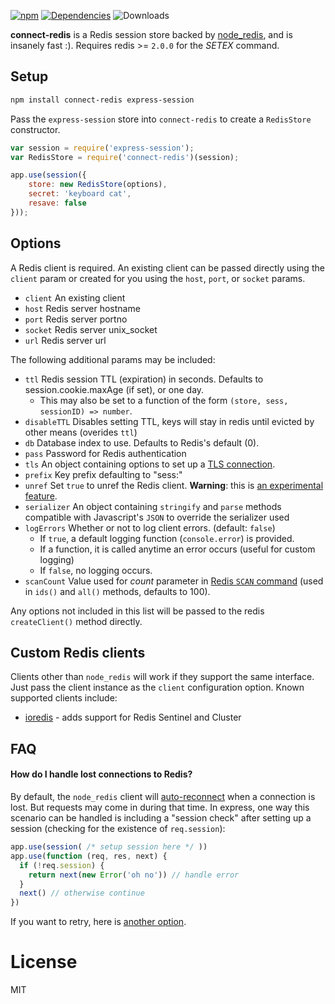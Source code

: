 [![npm](https://img.shields.io/npm/v/connect-redis.svg)](https://npmjs.com/package/connect-redis) [![Dependencies](https://img.shields.io/david/tj/connect-redis.svg)](https://david-dm.org/tj/connect-redis) ![Downloads](https://img.shields.io/npm/dm/connect-redis.svg)

**connect-redis** is a Redis session store backed by [node_redis](http://github.com/mranney/node_redis), and is insanely fast :). Requires redis >= `2.0.0` for the *SETEX* command.

Setup
-----

```sh
npm install connect-redis express-session
```

Pass the `express-session` store into `connect-redis` to create a `RedisStore` constructor.

```js
var session = require('express-session');
var RedisStore = require('connect-redis')(session);

app.use(session({
    store: new RedisStore(options),
    secret: 'keyboard cat',
    resave: false
}));
```

Options
-------

A Redis client is required. An existing client can be passed directly using the `client` param or created for you using the `host`, `port`, or `socket` params.

- `client` An existing client
- `host` Redis server hostname
- `port` Redis server portno
- `socket` Redis server unix_socket
- `url` Redis server url

The following additional params may be included:

-	`ttl` Redis session TTL (expiration) in seconds. Defaults to session.cookie.maxAge (if set), or one day.
	-	This may also be set to a function of the form `(store, sess, sessionID) => number`.
-	`disableTTL` Disables setting TTL, keys will stay in redis until evicted by other means (overides `ttl`\)
-	`db` Database index to use. Defaults to Redis's default (0).
-	`pass` Password for Redis authentication
-	`tls` An object containing options to set up a [TLS connection](https://nodejs.org/api/tls.html#tls_tls_connect_port_host_options_callback).
-	`prefix` Key prefix defaulting to "sess:"
-	`unref` Set `true` to unref the Redis client. **Warning**: this is [an experimental feature](https://github.com/mranney/node_redis#clientunref).
-	`serializer` An object containing `stringify` and `parse` methods compatible with Javascript's `JSON` to override the serializer used
-	`logErrors` Whether or not to log client errors. (default: `false`\)
	-	If `true`, a default logging function (`console.error`) is provided.
	-	If a function, it is called anytime an error occurs (useful for custom logging)
	-	If `false`, no logging occurs.
-	`scanCount` Value used for *count* parameter in [Redis `SCAN` command](https://redis.io/commands/scan#the-count-option) (used in `ids()` and `all()` methods, defaults to 100).

Any options not included in this list will be passed to the redis `createClient()` method directly.

Custom Redis clients
--------------------

Clients other than `node_redis` will work if they support the same interface. Just pass the client instance as the `client` configuration option. Known supported clients include:

-	[ioredis](https://github.com/luin/ioredis) - adds support for Redis Sentinel and Cluster

FAQ
---

#### How do I handle lost connections to Redis?

By default, the `node_redis` client will [auto-reconnect](https://github.com/mranney/node_redis#overloading) when a connection is lost. But requests may come in during that time. In express, one way this scenario can be handled is including a "session check" after setting up a session (checking for the existence of `req.session`\):

```js
app.use(session( /* setup session here */ ))
app.use(function (req, res, next) {
  if (!req.session) {
    return next(new Error('oh no')) // handle error
  }
  next() // otherwise continue
})
```

If you want to retry, here is [another option](https://github.com/expressjs/session/issues/99#issuecomment-63853989).

License
=======

MIT

